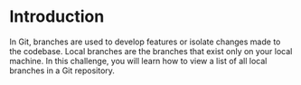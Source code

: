 # Introduction

In Git, branches are used to develop features or isolate changes made to the codebase. Local branches are the branches that exist only on your local machine. In this challenge, you will learn how to view a list of all local branches in a Git repository.

